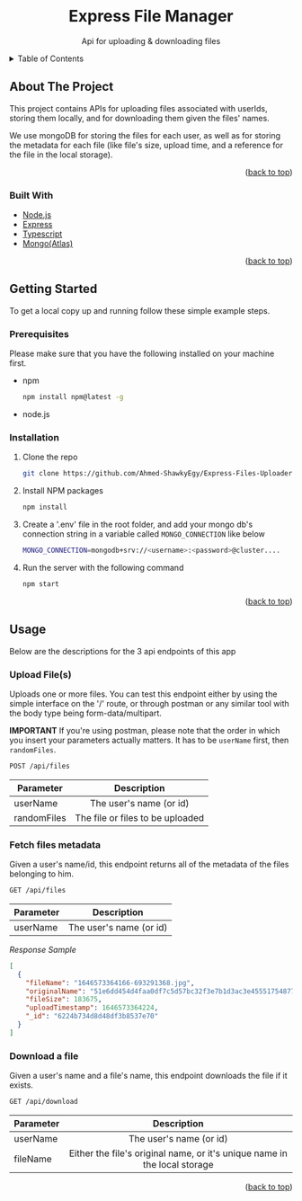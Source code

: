 <div id="top"></div>

<!-- PROJECT LOGO -->
<br />
<div align="center">
  
<h1 align="center">Express File Manager</h1>

  <p align="center">
    Api for uploading & downloading files
  </p>
</div>

<!-- TABLE OF CONTENTS -->
<details>
  <summary>Table of Contents</summary>
  <ol>
    <li>
      <a href="#about-the-project">About The Project</a>
      <ul>
        <li><a href="#built-with">Built With</a></li>
      </ul>
    </li>
    <li>
      <a href="#getting-started">Getting Started</a>
      <ul>
        <li><a href="#prerequisites">Prerequisites</a></li>
        <li><a href="#installation">Installation</a></li>
      </ul>
    </li>
    <li><a href="#usage">Usage</a></li>
  </ol>
</details>

<!-- ABOUT THE PROJECT -->

## About The Project

This project contains APIs for uploading files associated with userIds, storing them locally, and for downloading them given the files' names.

We use mongoDB for storing the files for each user, as well as for storing the metadata for each file (like file's size, upload time, and a reference for the file in the local storage).

<p align="right">(<a href="#top">back to top</a>)</p>

### Built With

- [Node.js](https://nodejs.org/en/)
- [Express](https://expressjs.com/)
- [Typescript](https://www.typescriptlang.org/)
- [Mongo(Atlas)](https://www.mongodb.com/atlas/database)

<p align="right">(<a href="#top">back to top</a>)</p>

<!-- GETTING STARTED -->

## Getting Started

To get a local copy up and running follow these simple example steps.

### Prerequisites

Please make sure that you have the following installed on your machine first.

- npm
  ```sh
  npm install npm@latest -g
  ```
- node.js

### Installation

1. Clone the repo
   ```sh
   git clone https://github.com/Ahmed-ShawkyEgy/Express-Files-Uploader.git
   ```
2. Install NPM packages
   ```sh
   npm install
   ```
3. Create a '.env' file in the root folder, and add your mongo db's connection string in a variable called `MONGO_CONNECTION` like below
   ```sh
   MONGO_CONNECTION=mongodb+srv://<username>:<password>@cluster....
   ```
4. Run the server with the following command

   ```sh
   npm start
   ```

<p align="right">(<a href="#top">back to top</a>)</p>

<!-- USAGE EXAMPLES -->

## Usage

Below are the descriptions for the 3 api endpoints of this app

### **Upload File(s)**

Uploads one or more files. You can test this endpoint either by using the simple interface on the '/' route, or through postman or any similar tool with the body type being form-data/multipart.

**IMPORTANT** If you're using postman, please note that the order in which you insert your parameters actually matters. It has to be `userName` first, then `randomFiles`.

```sh
POST /api/files
```

| Parameter   |           Description            |
| ----------- | :------------------------------: |
| userName    |     The user's name (or id)      |
| randomFiles | The file or files to be uploaded |

### **Fetch files metadata**

Given a user's name/id, this endpoint returns all of the metadata of the files belonging to him.

```sh
GET /api/files
```

| Parameter |       Description       |
| --------- | :---------------------: |
| userName  | The user's name (or id) |

_Response Sample_

```json
[
  {
    "fileName": "1646573364166-693291368.jpg",
    "originalName": "51e6dd454d4faa0df7c5d57bc32f3e7b1d3ac3e45551754877297cd69e_640.jpg",
    "fileSize": 183675,
    "uploadTimestamp": 1646573364224,
    "_id": "6224b734d8d48df3b8537e70"
  }
]
```

### **Download a file**

Given a user's name and a file's name, this endpoint downloads the file if it exists.

```sh
GET /api/download
```

| Parameter |                                Description                                |
| --------- | :-----------------------------------------------------------------------: |
| userName  |                          The user's name (or id)                          |
| fileName  | Either the file's original name, or it's unique name in the local storage |

<p align="right">(<a href="#top">back to top</a>)</p>
